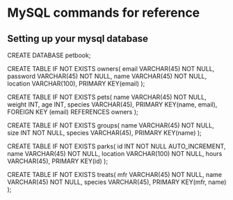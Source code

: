 # MySQL commands for reference
## Setting up your mysql database

CREATE DATABASE petbook;

CREATE TABLE IF NOT EXISTS owners(
	email VARCHAR(45) NOT NULL, 
	password VARCHAR(45) NOT NULL, 
	name VARCHAR(45) NOT NULL, 
	location VARCHAR(100), 
	PRIMARY KEY(email)
);

CREATE TABLE IF NOT EXISTS pets(
	name VARCHAR(45) NOT NULL, 
	weight INT, 
	age INT, 
	species VARCHAR(45), 
	PRIMARY KEY(name, email), 
	FOREIGN KEY (email) REFERENCES owners
);

CREATE TABLE IF NOT EXISTS groups(
	name VARCHAR(45) NOT NULL, 
	size INT NOT NULL, 
	species VARCHAR(45), 
	PRIMARY KEY(name)
);

CREATE TABLE IF NOT EXISTS parks(
	id INT NOT NULL AUTO_INCREMENT, 
	name VARCHAR(45) NOT NULL, 
	location VARCHAR(100) NOT NULL, 
	hours VARCHAR(45), 
	PRIMARY KEY(id)
);

CREATE TABLE IF NOT EXISTS treats(
	mfr VARCHAR(45) NOT NULL, 
	name VARCHAR(45) NOT NULL, 
	species VARCHAR(45), 
	PRIMARY KEY(mfr, name)
);


